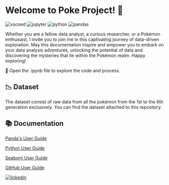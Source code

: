 # Welcome to Poke Project! 👋

![vscoed](https://img.shields.io/badge/visual_studio_code-007ACC?style=for-the-badge&logo=googlesheets&logoColor=white) 
![jupyter](https://img.shields.io/badge/jupyter-F37626?style=for-the-badge&logo=jupyter&logoColor=white)
![python](https://img.shields.io/badge/python-3776AB?style=for-the-badge&logo=python&logoColor=white)
![pandas](https://img.shields.io/badge/pandas-150458?style=for-the-badge&logo=pandas&logoColor=white)

Whether you are a fellow data analyst, a curious researcher, or a Pokémon enthusiast, I invite you to join me in this captivating journey of data-driven exploration. May this documentation inspire and empower you to embark on your data analysis adventures, unlocking the potential of data and discovering the mysteries that lie within the Pokémon realm. Happy exploring!

📝 Open the .ipynb file to explore the code and process.

## 📉 Dataset

The dataset consist of raw data from all the pokémon from the 1st to the 6th generation exclusively.  You can find the dataset attached to this repository.

## 📚 Documentation

[Panda's User Guide](https://pandas.pydata.org/pandas-docs/stable/user_guide/index.html#user-guide)

[Python User Guide](https://www.python.org/doc/)

[Seaborn User Guide](https://seaborn.pydata.org/tutorial.html)

[GitHub User Guide](https://docs.github.com/es)



[![linkedin](https://img.shields.io/badge/my_linkedin-0A66C2?style=for-the-badge&logo=linkedin&logoColor=white)](https://www.linkedin.com/in/raul-reyna-hernandez-3a8062134/)

